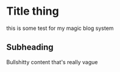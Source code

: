 # Title thing
this is some test for my magic blog system

## Subheading
Bullshitty content that's really vague
